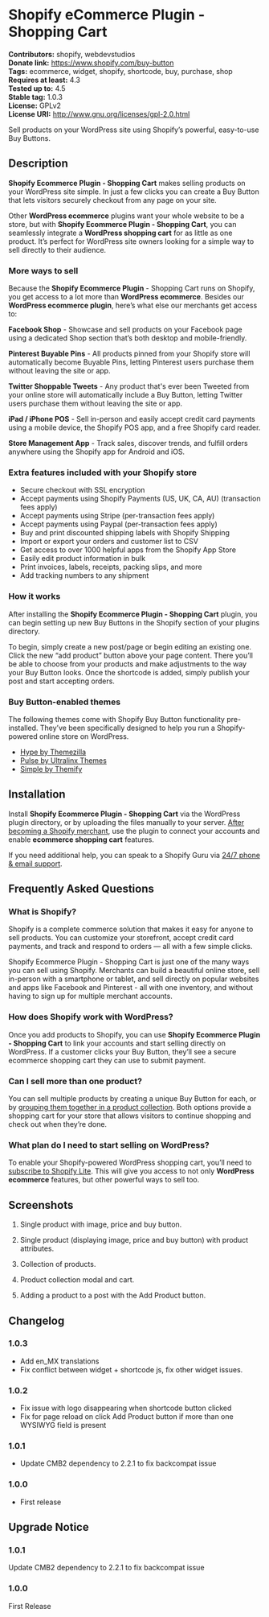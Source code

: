# Shopify eCommerce Plugin - Shopping Cart #
**Contributors:**      shopify, webdevstudios  
**Donate link:**       https://www.shopify.com/buy-button  
**Tags:**              ecommerce, widget, shopify, shortcode, buy, purchase, shop  
**Requires at least:** 4.3  
**Tested up to:**      4.5  
**Stable tag:**        1.0.3  
**License:**           GPLv2  
**License URI:**       http://www.gnu.org/licenses/gpl-2.0.html

Sell products on your WordPress site using Shopify’s powerful, easy-to-use Buy Buttons.

## Description ##

**Shopify Ecommerce Plugin - Shopping Cart** makes selling products on your WordPress site simple. In just a few clicks you can create a Buy Button that lets visitors securely checkout from any page on your site.

Other **WordPress ecommerce** plugins want your whole website to be a store, but with **Shopify Ecommerce Plugin - Shopping Cart**, you can seamlessly integrate a **WordPress shopping cart** for as little as one product. It’s perfect for WordPress site owners looking for a simple way to sell directly to their audience.

### More ways to sell ###

Because the **Shopify Ecommerce Plugin** - Shopping Cart runs on Shopify, you get access to a lot more than **WordPress ecommerce**. Besides our **WordPress ecommerce plugin**, here’s what else our merchants get access to:

**Facebook Shop** - Showcase and sell products on your Facebook page using a dedicated Shop section that’s both desktop and mobile-friendly.

**Pinterest Buyable Pins** - All products pinned from your Shopify store will automatically become Buyable Pins, letting Pinterest users purchase them without leaving the site or app.

**Twitter Shoppable Tweets** - Any product that's ever been Tweeted from your online store will automatically include a Buy Button, letting Twitter users purchase them without leaving the site or app.

**iPad / iPhone POS** - Sell in-person and easily accept credit card payments using a mobile device, the Shopify POS app, and a free Shopify card reader.

**Store Management App** - Track sales, discover trends, and fulfill orders anywhere using the Shopify app for Android and iOS.

### Extra features included with your Shopify store ###

* Secure checkout with SSL encryption
* Accept payments using Shopify Payments (US, UK, CA, AU) (transaction fees apply)
* Accept payments using Stripe (per-transaction fees apply)
* Accept payments using Paypal (per-transaction fees apply)
* Buy and print discounted shipping labels with Shopify Shipping
* Import or export your orders and customer list to CSV
* Get access to over 1000 helpful apps from the Shopify App Store
* Easily edit product information in bulk
* Print invoices, labels, receipts, packing slips, and more
* Add tracking numbers to any shipment

### How it works ###

After installing the **Shopify Ecommerce Plugin - Shopping Cart** plugin, you can begin setting up new Buy Buttons in the Shopify section of your plugins directory.

To begin, simply create a new post/page or begin editing an existing one. Click the new “add product” button above your page content. There you’ll be able to choose from your products and make adjustments to the way your Buy Button looks. Once the shortcode is added, simply publish your post and start accepting orders.

### Buy Button-enabled themes ###

The following themes come with Shopify Buy Button functionality pre-installed. They’ve been specifically designed to help you run a Shopify-powered online store on WordPress.

* [Hype by Themezilla](http://www.themezilla.com/themes/hype/)
* [Pulse by Ultralinx Themes](http://themes.theultralinx.com/shopify-button-WordPress-theme/)
* [Simple by Themify](https://themify.me/demo/themes/simple/)

## Installation ##

Install **Shopify Ecommerce Plugin - Shopping Cart** via the WordPress plugin directory, or by uploading the files manually to your server. [After becoming a Shopify merchant](https://www.shopify.com/lite), use the plugin to connect your accounts and enable **ecommerce shopping cart** features.

If you need additional help, you can speak to a Shopify Guru via [24/7 phone & email support](https://docs.shopify.com/support).

## Frequently Asked Questions ##

### What is Shopify? ###

Shopify is a complete commerce solution that makes it easy for anyone to sell products. You can customize your storefront, accept credit card payments, and track and respond to orders — all with a few simple clicks.

Shopify Ecommerce Plugin - Shopping Cart is just one of the many ways you can sell using Shopify. Merchants can build a beautiful online store, sell in-person with a smartphone or tablet, and sell directly on popular websites and apps like Facebook and Pinterest - all with one inventory, and without having to sign up for multiple merchant accounts.

### How does Shopify work with WordPress? ###

Once you add products to Shopify, you can use **Shopify Ecommerce Plugin - Shopping Cart** to link your accounts and start selling directly on WordPress. If a customer clicks your Buy Button, they’ll see a secure ecommerce shopping cart they can use to submit payment.

### Can I sell more than one product? ###

You can sell multiple products by creating a unique Buy Button for each, or by [grouping them together in a product collection](https://docs.shopify.com/manual/sell-online/buy-button/create-buy-button#create-collection). Both options provide a shopping cart for your store that allows visitors to continue shopping and check out when they’re done.

### What plan do I need to start selling on WordPress? ###

To enable your Shopify-powered WordPress shopping cart, you’ll need to [subscribe to Shopify Lite](https://www.shopify.ca/pricing). This will give you access to not only **WordPress ecommerce** features, but other powerful ways to sell too.

## Screenshots ##

1. Single product with image, price and buy button.

2. Single product (displaying image, price and buy button) with product attributes.

3. Collection of products.

4. Product collection modal and cart.

5. Adding a product to a post with the Add Product button.

## Changelog ##

### 1.0.3 ###
* Add en_MX translations
* Fix conflict between widget + shortcode js, fix other widget issues.

### 1.0.2 ###
* Fix issue with logo disappearing when shortcode button clicked
* Fix for page reload on click Add Product button if more than one WYSIWYG field is present

### 1.0.1 ###
* Update CMB2 dependency to 2.2.1 to fix backcompat issue

### 1.0.0 ###
* First release

## Upgrade Notice ##

### 1.0.1 ###
Update CMB2 dependency to 2.2.1 to fix backcompat issue

### 1.0.0 ###
First Release
